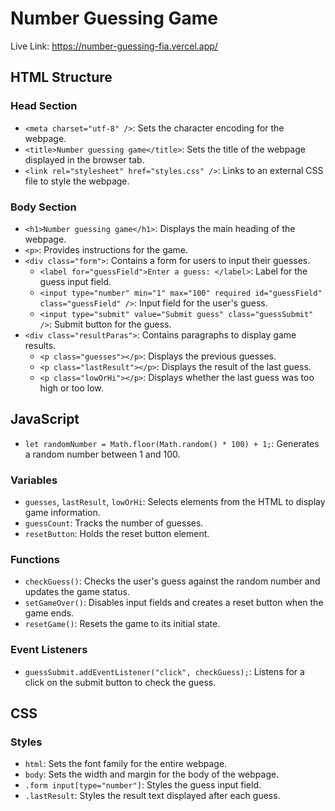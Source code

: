 # Number Guessing Game

Live Link: https://number-guessing-fia.vercel.app/



## HTML Structure

### Head Section
- `<meta charset="utf-8" />`: Sets the character encoding for the webpage.
- `<title>Number guessing game</title>`: Sets the title of the webpage displayed in the browser tab.
- `<link rel="stylesheet" href="styles.css" />`: Links to an external CSS file to style the webpage.

### Body Section
- `<h1>Number guessing game</h1>`: Displays the main heading of the webpage.
- `<p>`: Provides instructions for the game.
- `<div class="form">`: Contains a form for users to input their guesses.
  - `<label for="guessField">Enter a guess: </label>`: Label for the guess input field.
  - `<input type="number" min="1" max="100" required id="guessField" class="guessField" />`: Input field for the user's guess.
  - `<input type="submit" value="Submit guess" class="guessSubmit" />`: Submit button for the guess.
- `<div class="resultParas">`: Contains paragraphs to display game results.
  - `<p class="guesses"></p>`: Displays the previous guesses.
  - `<p class="lastResult"></p>`: Displays the result of the last guess.
  - `<p class="lowOrHi"></p>`: Displays whether the last guess was too high or too low.

## JavaScript

- `let randomNumber = Math.floor(Math.random() * 100) + 1;`: Generates a random number between 1 and 100.
  
### Variables
- `guesses`, `lastResult`, `lowOrHi`: Selects elements from the HTML to display game information.
- `guessCount`: Tracks the number of guesses.
- `resetButton`: Holds the reset button element.

### Functions
- `checkGuess()`: Checks the user's guess against the random number and updates the game status.
- `setGameOver()`: Disables input fields and creates a reset button when the game ends.
- `resetGame()`: Resets the game to its initial state.

### Event Listeners
- `guessSubmit.addEventListener("click", checkGuess);`: Listens for a click on the submit button to check the guess.

## CSS

### Styles
- `html`: Sets the font family for the entire webpage.
- `body`: Sets the width and margin for the body of the webpage.
- `.form input[type="number"]`: Styles the guess input field.
- `.lastResult`: Styles the result text displayed after each guess.
